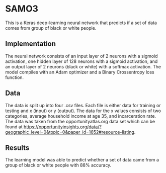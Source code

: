 # SAMO3

This is a Keras deep-learning neural network that predicts if a set of data comes from group of black or white people.

## Implementation

The neural network consists of an input layer of 2 neurons with a sigmoid activation, one hidden layer of 128 neurons with a sigmoid activation, and an output layer of 2 neurons (black or white) with a softmax activation. The model compiles with an Adam optimizer and a Binary Crossentropy loss function.

## Data

The data is split up into four .csv files. Each file is either data for training or testing and x (input) or y (output).
The data for the x values consists of two categories, average household income at age 35, and incarceration rate.
The data was taken from the opportunityatlas.org data set which can be found at https://opportunityinsights.org/data/?geographic_level=0&topic=0&paper_id=1652#resource-listing.

## Results

The learning model was able to predict whether a set of data came from a group of black or white people with 88% accuracy.
